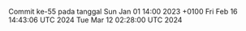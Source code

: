 Commit ke-55 pada tanggal Sun Jan 01 14:00 2023 +0100
Fri Feb 16 14:43:06 UTC 2024
Tue Mar 12 02:28:00 UTC 2024
